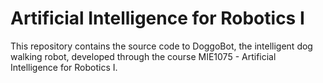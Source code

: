 # Artificial Intelligence for Robotics I

This repository contains the source code to DoggoBot, the intelligent dog walking robot, developed through the course MIE1075 - Artificial Intelligence for Robotics I.
